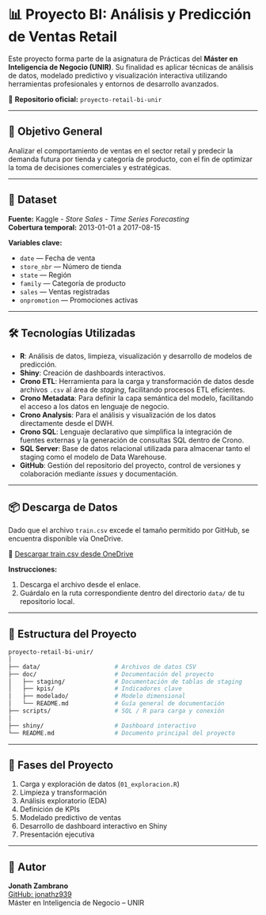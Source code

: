 # 📊 Proyecto BI: Análisis y Predicción de Ventas Retail

Este proyecto forma parte de la asignatura de Prácticas del **Máster en Inteligencia de Negocio (UNIR)**. Su finalidad es aplicar técnicas de análisis de datos, modelado predictivo y visualización interactiva utilizando herramientas profesionales y entornos de desarrollo avanzados.

🔗 **Repositorio oficial:** `proyecto-retail-bi-unir`

---

## 🎯 Objetivo General

Analizar el comportamiento de ventas en el sector retail y predecir la demanda futura por tienda y categoría de producto, con el fin de optimizar la toma de decisiones comerciales y estratégicas.

---

## 🧩 Dataset

**Fuente:** Kaggle - *Store Sales - Time Series Forecasting*  
**Cobertura temporal:** 2013-01-01 a 2017-08-15  

**Variables clave:**
- `date` — Fecha de venta
- `store_nbr` — Número de tienda
- `state` — Región
- `family` — Categoría de producto
- `sales` — Ventas registradas
- `onpromotion` — Promociones activas

---

## 🛠️ Tecnologías Utilizadas

- **R**: Análisis de datos, limpieza, visualización y desarrollo de modelos de predicción.
- **Shiny**: Creación de dashboards interactivos.
- **Crono ETL**: Herramienta para la carga y transformación de datos desde archivos `.csv` al área de *staging*, facilitando procesos ETL eficientes.
- **Crono Metadata**: Para definir la capa semántica del modelo, facilitando el acceso a los datos en lenguaje de negocio.
- **Crono Analysis**: Para el análisis y visualización de los datos directamente desde el DWH.
- **Crono SQL**: Lenguaje declarativo que simplifica la integración de fuentes externas y la generación de consultas SQL dentro de Crono.
- **SQL Server**: Base de datos relacional utilizada para almacenar tanto el staging como el modelo de Data Warehouse.
- **GitHub**: Gestión del repositorio del proyecto, control de versiones y colaboración mediante *issues* y documentación.

---

## 📦 Descarga de Datos

Dado que el archivo `train.csv` excede el tamaño permitido por GitHub, se encuentra disponible vía OneDrive.

🔗 [Descargar train.csv desde OneDrive](https://onedrive.live.com/...)

**Instrucciones:**
1. Descarga el archivo desde el enlace.
2. Guárdalo en la ruta correspondiente dentro del directorio `data/` de tu repositorio local.

---

## 🔁 Estructura del Proyecto

```bash
proyecto-retail-bi-unir/
│
├── data/                     # Archivos de datos CSV
├── doc/                      # Documentación del proyecto
│   ├── staging/              # Documentación de tablas de staging
│   ├── kpis/                 # Indicadores clave
│   ├── modelado/             # Modelo dimensional
│   └── README.md             # Guía general de documentación
├── scripts/                  # SQL / R para carga y conexión
│
├── shiny/                    # Dashboard interactivo
└── README.md                 # Documento principal del proyecto
```

---

## 🧪 Fases del Proyecto

1. Carga y exploración de datos (`01_exploracion.R`)
2. Limpieza y transformación
3. Análisis exploratorio (EDA)
4. Definición de KPIs
5. Modelado predictivo de ventas
6. Desarrollo de dashboard interactivo en Shiny
7. Presentación ejecutiva

---

## 👤 Autor

**Jonath Zambrano**  
[GitHub: jonathz939](https://github.com/jonathz939)  
Máster en Inteligencia de Negocio – UNIR
